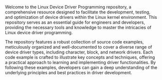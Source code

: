 Welcome to the Linux Device Driver Programming repository, a comprehensive resource designed to facilitate the development, testing, and optimization of device drivers within the Linux kernel environment. This repository serves as an essential guide for engineers and developers, providing the necessary tools and knowledge to master the intricacies of Linux device driver programming.

The repository features a robust collection of source code examples, meticulously organized and well-documented to cover a diverse range of device driver types, including character, block, and network drivers. Each code example is crafted to illustrate key concepts and techniques, offering a practical approach to learning and implementing driver functionalities. By following these examples, developers can gain a deep understanding of the underlying principles and best practices in driver development.
